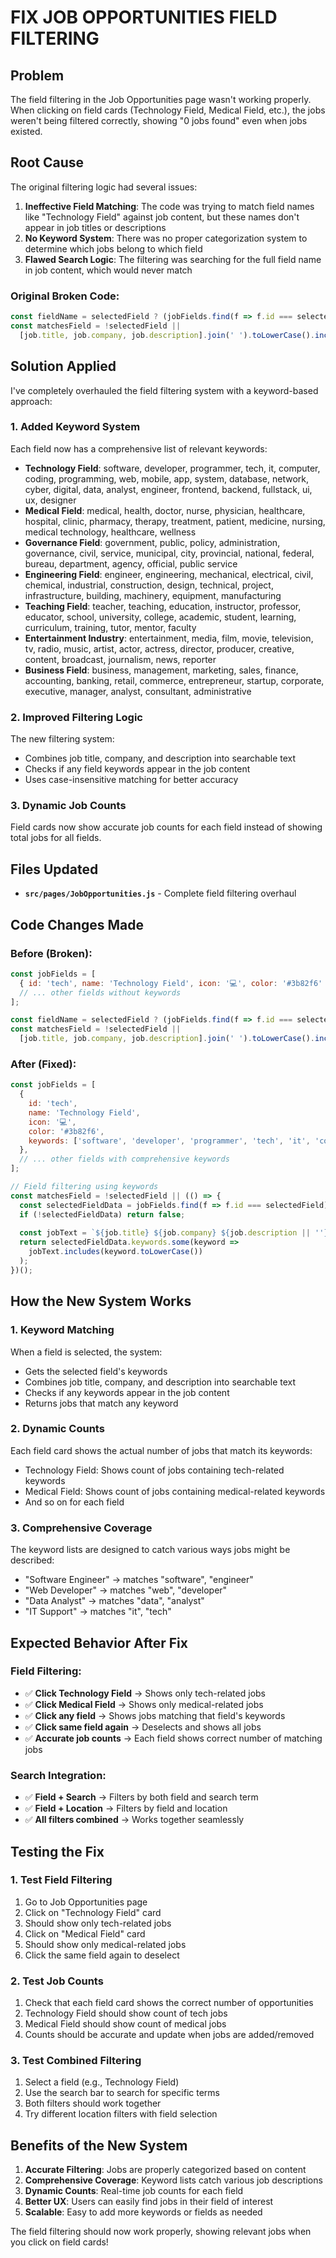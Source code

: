 # FIX JOB OPPORTUNITIES FIELD FILTERING

## Problem
The field filtering in the Job Opportunities page wasn't working properly. When clicking on field cards (Technology Field, Medical Field, etc.), the jobs weren't being filtered correctly, showing "0 jobs found" even when jobs existed.

## Root Cause
The original filtering logic had several issues:

1. **Ineffective Field Matching**: The code was trying to match field names like "Technology Field" against job content, but these names don't appear in job titles or descriptions
2. **No Keyword System**: There was no proper categorization system to determine which jobs belong to which field
3. **Flawed Search Logic**: The filtering was searching for the full field name in job content, which would never match

### Original Broken Code:
```javascript
const fieldName = selectedField ? (jobFields.find(f => f.id === selectedField)?.name || '') : '';
const matchesField = !selectedField ||
  [job.title, job.company, job.description].join(' ').toLowerCase().includes(fieldName.toLowerCase());
```

## Solution Applied
I've completely overhauled the field filtering system with a keyword-based approach:

### 1. **Added Keyword System**
Each field now has a comprehensive list of relevant keywords:
- **Technology Field**: software, developer, programmer, tech, it, computer, coding, programming, web, mobile, app, system, database, network, cyber, digital, data, analyst, engineer, frontend, backend, fullstack, ui, ux, designer
- **Medical Field**: medical, health, doctor, nurse, physician, healthcare, hospital, clinic, pharmacy, therapy, treatment, patient, medicine, nursing, medical technology, healthcare, wellness
- **Governance Field**: government, public, policy, administration, governance, civil, service, municipal, city, provincial, national, federal, bureau, department, agency, official, public service
- **Engineering Field**: engineer, engineering, mechanical, electrical, civil, chemical, industrial, construction, design, technical, project, infrastructure, building, machinery, equipment, manufacturing
- **Teaching Field**: teacher, teaching, education, instructor, professor, educator, school, university, college, academic, student, learning, curriculum, training, tutor, mentor, faculty
- **Entertainment Industry**: entertainment, media, film, movie, television, tv, radio, music, artist, actor, actress, director, producer, creative, content, broadcast, journalism, news, reporter
- **Business Field**: business, management, marketing, sales, finance, accounting, banking, retail, commerce, entrepreneur, startup, corporate, executive, manager, analyst, consultant, administrative

### 2. **Improved Filtering Logic**
The new filtering system:
- Combines job title, company, and description into searchable text
- Checks if any field keywords appear in the job content
- Uses case-insensitive matching for better accuracy

### 3. **Dynamic Job Counts**
Field cards now show accurate job counts for each field instead of showing total jobs for all fields.

## Files Updated
- **`src/pages/JobOpportunities.js`** - Complete field filtering overhaul

## Code Changes Made

### Before (Broken):
```javascript
const jobFields = [
  { id: 'tech', name: 'Technology Field', icon: '💻', color: '#3b82f6' },
  // ... other fields without keywords
];

const fieldName = selectedField ? (jobFields.find(f => f.id === selectedField)?.name || '') : '';
const matchesField = !selectedField ||
  [job.title, job.company, job.description].join(' ').toLowerCase().includes(fieldName.toLowerCase());
```

### After (Fixed):
```javascript
const jobFields = [
  { 
    id: 'tech', 
    name: 'Technology Field', 
    icon: '💻', 
    color: '#3b82f6',
    keywords: ['software', 'developer', 'programmer', 'tech', 'it', 'computer', 'coding', 'programming', 'web', 'mobile', 'app', 'system', 'database', 'network', 'cyber', 'digital', 'data', 'analyst', 'engineer', 'frontend', 'backend', 'fullstack', 'ui', 'ux', 'designer']
  },
  // ... other fields with comprehensive keywords
];

// Field filtering using keywords
const matchesField = !selectedField || (() => {
  const selectedFieldData = jobFields.find(f => f.id === selectedField);
  if (!selectedFieldData) return false;
  
  const jobText = `${job.title} ${job.company} ${job.description || ''}`.toLowerCase();
  return selectedFieldData.keywords.some(keyword => 
    jobText.includes(keyword.toLowerCase())
  );
})();
```

## How the New System Works

### 1. **Keyword Matching**
When a field is selected, the system:
- Gets the selected field's keywords
- Combines job title, company, and description into searchable text
- Checks if any keywords appear in the job content
- Returns jobs that match any keyword

### 2. **Dynamic Counts**
Each field card shows the actual number of jobs that match its keywords:
- Technology Field: Shows count of jobs containing tech-related keywords
- Medical Field: Shows count of jobs containing medical-related keywords
- And so on for each field

### 3. **Comprehensive Coverage**
The keyword lists are designed to catch various ways jobs might be described:
- "Software Engineer" → matches "software", "engineer"
- "Web Developer" → matches "web", "developer"
- "Data Analyst" → matches "data", "analyst"
- "IT Support" → matches "it", "tech"

## Expected Behavior After Fix

### Field Filtering:
- ✅ **Click Technology Field** → Shows only tech-related jobs
- ✅ **Click Medical Field** → Shows only medical-related jobs
- ✅ **Click any field** → Shows jobs matching that field's keywords
- ✅ **Click same field again** → Deselects and shows all jobs
- ✅ **Accurate job counts** → Each field shows correct number of matching jobs

### Search Integration:
- ✅ **Field + Search** → Filters by both field and search term
- ✅ **Field + Location** → Filters by field and location
- ✅ **All filters combined** → Works together seamlessly

## Testing the Fix

### 1. **Test Field Filtering**
1. Go to Job Opportunities page
2. Click on "Technology Field" card
3. Should show only tech-related jobs
4. Click on "Medical Field" card  
5. Should show only medical-related jobs
6. Click the same field again to deselect

### 2. **Test Job Counts**
1. Check that each field card shows the correct number of opportunities
2. Technology Field should show count of tech jobs
3. Medical Field should show count of medical jobs
4. Counts should be accurate and update when jobs are added/removed

### 3. **Test Combined Filtering**
1. Select a field (e.g., Technology Field)
2. Use the search bar to search for specific terms
3. Both filters should work together
4. Try different location filters with field selection

## Benefits of the New System

1. **Accurate Filtering**: Jobs are properly categorized based on content
2. **Comprehensive Coverage**: Keyword lists catch various job descriptions
3. **Dynamic Counts**: Real-time job counts for each field
4. **Better UX**: Users can easily find jobs in their field of interest
5. **Scalable**: Easy to add more keywords or fields as needed

The field filtering should now work properly, showing relevant jobs when you click on field cards!
